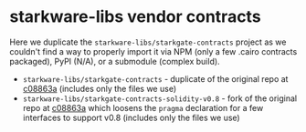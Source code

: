 # starkware-libs vendor contracts

Here we duplicate the `starkware-libs/starkgate-contracts` project as we couldn't find a way to properly import it via NPM (only a few .cairo contracts packaged), PyPI (N/A), or a submodule (complex build).

- `starkware-libs/starkgate-contracts` - duplicate of the original repo at [c08863a](https://github.com/starkware-libs/starkgate-contracts/commit/c08863a1f08226c09f1d0748124192e848d73db9) (includes only the files we use)
- `starkware-libs/starkgate-contracts-solidity-v0.8` - fork of the original repo at [c08863a](https://github.com/starkware-libs/starkgate-contracts/commit/c08863a1f08226c09f1d0748124192e848d73db9) which loosens the `pragma` declaration for a few interfaces to support v0.8 (includes only the files we use)
